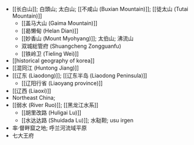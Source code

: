 - [[长白山]]; 白頭山; 太白山; [[不咸山 (Buxian Mountain)]]; [[徒太山 (Tutai Mountain)]]
    - [[盖马大山 (Gaima Mountain)]]
    - [[曷懒甸 (Helan Dian)]]
    - [[妙香山 (Mount Myohyang)]]; 太伯山; 沸流山
    - 双城総管府 (Shuangcheng Zongguanfu)
    - [[铁岭卫 (Tieling Wei)]]
- [[historical geography of korea]]
- [[混同江 (Huntong Jiang)]]
- [[辽东 (Liaodong)]]; [[辽东半岛 (Liaodong Peninsula)]]
    - [[辽阳行省 (Liaoyang province)]]
- [[辽西 (Liaoxi)]]
- Northeast China;
- [[弱水 (River Ruo)]]; [[黑龙江水系]]
    - [[胡里改路 (Huligai Lu)]]
    - [[水达达路 (Shuidada Lu)]]; 水鞑靼; usu irgen
- 率·督畔窟之地; 呼兰河流域平原
- 七大王府
